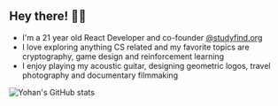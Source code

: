 ## Hey there! 👋🏼

- I'm a 21 year old React Developer and co-founder [@studyfind.org](https://studyfind.org)
- I love exploring anything CS related and my favorite topics are cryptography, game design and reinforcement learning
- I enjoy playing my acoustic guitar, designing geometric logos, travel photography and documentary filmmaking 

<img alt="Yohan's GitHub stats" src="https://github-readme-stats.vercel.app/api?username=YohanJhaveri&hide_border=true&hide_title=true&show_icons=true&include_all_commits=true&count_private=true&theme=dark">

<!--
**YohanJhaveri/YohanJhaveri** is a ✨ _special_ ✨ repository because its `README.md` (this file) appears on your GitHub profile.

Here are some ideas to get you started:

- 🔭 I’m currently working on ...
- 🌱 I’m currently learning ...
- 👯 I’m looking to collaborate on ...
- 🤔 I’m looking for help with ...
- 💬 Ask me about ...
- 📫 How to reach me: ...
- 😄 Pronouns: ...
- ⚡ Fun fact: ...
-->
